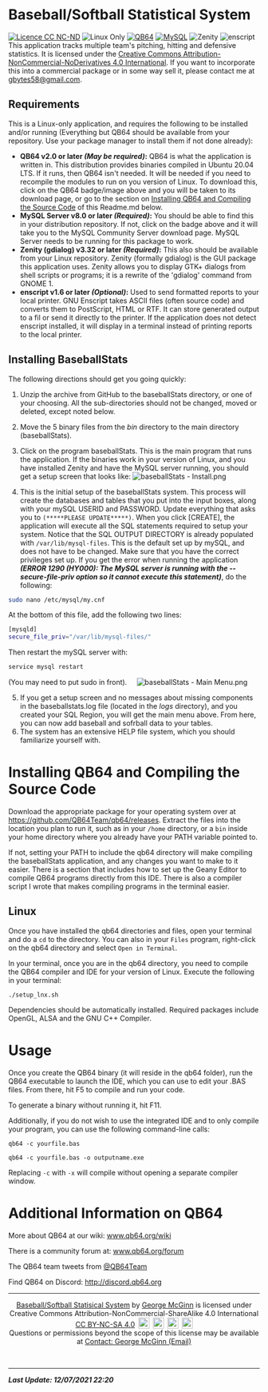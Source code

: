 # Baseball/Softball Statistical System
[![Licence CC NC-ND](https://img.shields.io/badge/License-CC%20NC--ND-green)](http://creativecommons.org/licenses/by-nc-nd/4.0/legalcode) ![Linux Only](https://img.shields.io/badge/Linux_Only-Any-critical) [![QB64](https://img.shields.io/badge/QB64-v2.0%2B-informational)](https://www.qb64.org/portal/)  [![MySQL](https://img.shields.io/badge/MySQL-v8.0%2B-critical)](https://dev.mysql.com/downloads/mysql/) ![Zenity](https://img.shields.io/badge/Zenity-v3.32%2B-critical) ![enscript](https://img.shields.io/badge/enscript-1.6%2B-informational)
&nbsp;<br>
This application tracks multiple team's pitching, hitting and defensive statistics. It is licensed under the [Creative Commons Attribution-NonCommercial-NoDerivatives 4.0 International](https://creativecommons.org/licenses/by-nc-nd/4.0/legalcode). If you want to incorporate this into a commercial package or in some way sell it, please contact me at gbytes58@gmail.com.
&nbsp;
## Requirements
This is a Linux-only application, and requires the following to be installed and/or running (Everything but QB64 should be available from your repository. Use your package manager to install them if not done already):
- **QB64 v2.0 or later *(May be required)*:** QB64 is what the application is written in. This distribution provides binaries compiled in Ubuntu 20.04 LTS. If it runs, then QB64 isn't needed. It will be needed if you need to recompile the modules to run on you version of Linux. To download this, click on the QB64 badge/image above and you will be taken to its download page, or go to the section on  [Installing QB64 and Compiling the Source Code](#InstallQB64) of this Readme.md below.
- **MySQL Server v8.0 or later *(Required)*:** You should be able to find this in your distribution repository. If not, click on the badge above and it will take you to the MySQL Community Server download page. MySQL Server needs to be running for this package to work.
- **Zenity (gdialog) v3.32 or later *(Required)*:** This also should be available from your Linux repository. Zenity (formally gdialog) is the GUI package this application uses. Zenity allows you to display GTK+ dialogs from shell scripts or programs; it is a rewrite of the 'gdialog' command from GNOME 1.
- **enscript v1.6 or later *(Optional)*:** Used to send formatted reports to your local printer. GNU Enscript takes ASCII files (often source code) and converts them to PostScript, HTML or RTF.  It can store generated output to a fil or send it directly to the printer. If the application does not detect enscript installed, it will display in a terminal instead of printing reports to the local printer.
&nbsp;
&nbsp;

## Installing BaseballStats

The following directions should get you going quickly:
1. Unzip the archive from GitHub to the baseballStats directory, or one of your choosing. All the sub-directories should not be changed, moved or deleted, except noted below.
2. Move the 5 binary files from the *bin* directory to the main directory (baseballStats).
3. Click on the program baseballStats. This is the main program that runs the application. If the binaries work in your version of Linux, and you have installed Zenity and have the MySQL server running, you should get a setup screen that looks like:
![baseballStats - Install.png](:/ea3a6a6fa3204cf0a8e8dcc9a1825de7)

4. This is the initial setup of the baseballStats system. This process will create the databases and tables that you put into the input boxes, along with your mySQL USERID and PASSWORD. Update everything that asks you to ``(*****PLEASE UPDATE*****)``. When you click [CREATE], the application will execute all the SQL statements required to setup your system. Notice that the SQL OUTPUT DIRECTORY is already populated with `/var/lib/mysql-files`. This is the default set up by mySQL, and does not have to be changed. Make sure that you have the correct privileges set up. If you get the error when running the application ***(ERROR 1290 (HY000): The MySQL server is running with the --secure-file-priv option so it cannot execute this statement)***, do the following:
```bash 
sudo nano /etc/mysql/my.cnf
```
At the bottom of this file, add the following two lines:
```bash
[mysqld] 
secure_file_priv="/var/lib/mysql-files/"
```
Then restart the mySQL server with:
```bash 
service mysql restart
``` 
(You may need to put sudo in front). 
&nbsp; 
&nbsp;
![baseballStats - Main Menu.png](:/9516af794c1c45d0bfbbc4e0da009b2a)

5. If you get a setup screen and no messages about missing components in the  baseballstats.log file (located in the *logs* directory), and you created your SQL Region, you will get the main menu above. From here, you can now add baseball and sofrball data to your tables. 
6. The system has an extensive HELP file system, which you should familiarize yourself with.
&nbsp;
&nbsp;

<a name="InstallQB64"></a>
# Installing QB64 and Compiling the Source Code

Download the appropriate package for your operating system over at https://github.com/QB64Team/qb64/releases. Extract the files into the location you plan to run it, such as in your `/home` directory, or a `bin` inside your home directory where you already have your PATH variable pointed to.

If not, setting your PATH to include the qb64 directory will make compiling the baseballStats application, and any changes you want to make to it easier. There is a section that includes how to set up the Geany Editor to compile QB64 programs directly from this IDE. There is also a compiler script I wrote that makes compiling programs in the terminal easier.


<a name="QB64Linux"></a>
## Linux
Once you have installed the qb64 directories and files, open your terminal and do a `cd` to the directory. You can also in your `Files` program, right-click on the qb64 directory and select `Open in Terminal`.

In your terminal, once you are in the qb64 directory, you need to compile the QB64 compiler and IDE for your version of Linux. Execute the following in your terminal:
```
./setup_lnx.sh
```

Dependencies should be automatically installed. Required packages include OpenGL, ALSA and the GNU C++ Compiler.

<a name="QB64Usage"></a>
# Usage
Once you create the QB64 binary (it will reside in the qb64 folder), run the QB64 executable to launch the IDE, which you can use to edit your .BAS files. From there, hit F5 to compile and run your code.

To generate a binary without running it, hit F11.

Additionally, if you do not wish to use the integrated IDE and to only compile your program, you can use the following command-line calls:

```qb64 -c yourfile.bas```

```qb64 -c yourfile.bas -o outputname.exe```

Replacing `-c` with `-x` will compile without opening a separate compiler window.


<a name="Additional_Info"></a>
# Additional Information on QB64
More about QB64 at our wiki: www.qb64.org/wiki

There is a community forum at: www.qb64.org/forum

The QB64 team tweets from [@QB64Team](https://twitter.com/QB64team)

Find QB64 on Discord: http://discord.qb64.org


* * *

 <center>
<p></p>
<p xmlns:cc="http://creativecommons.org/ns#" xmlns:dct="http://purl.org/dc/terms/"></p>
<a href="https://github.com/GeorgeMcGinn/baseballStats">Baseball/Softball Statisical System</a> by 
<a href="https://www.linkedin.com/in/georgemcginn/">George McGinn</a> is licensed under <br>Creative Commons Attribution-NonCommercial-ShareAlike 4.0 International
 <br><a href="https://creativecommons.org/licenses/by-nc-sa/4.0/legalcode">CC BY-NC-SA 4.0</a>
 <img style="height:22px!important;margin-left:3px;vertical-align:text-bottom;" src="https://mirrors.creativecommons.org/presskit/icons/cc.svg?ref=chooser-v1">
 <img style="height:22px!important;margin-left:3px;vertical-align:text-bottom;" src="https://mirrors.creativecommons.org/presskit/icons/by.svg?ref=chooser-v1">
 <img style="height:22px!important;margin-left:3px;vertical-align:text-bottom;" src="https://mirrors.creativecommons.org/presskit/icons/nc.svg?ref=chooser-v1">
 <img style="height:22px!important;margin-left:3px;vertical-align:text-bottom;" src="https://mirrors.creativecommons.org/presskit/icons/sa.svg?ref=chooser-v1"><br/>
 Questions or permissions beyond the scope of this license may be available at <a href="mailto:gjmcginn@icloud.com?subject=Baseball/Softball Statisical System Licensing">Contact: George McGinn (Email)</a>
</center>

&nbsp;
* * *
***Last Update: 12/07/2021 22:20***
